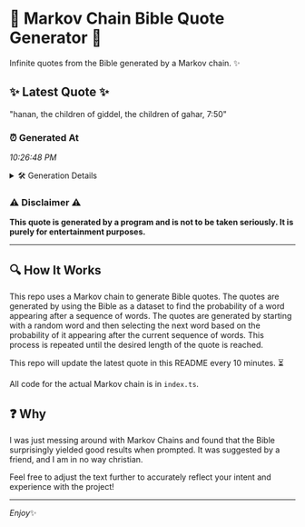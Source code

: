 # 📖 Markov Chain Bible Quote Generator 📖

Infinite quotes from the Bible generated by a Markov chain. ✨

## ✨ Latest Quote ✨
"hanan, the children of giddel, the children of gahar, 7:50"

### ⏰ Generated At
*10:26:48 PM*

<details>
    <summary>🛠️ Generation Details</summary>
    <p>
        <strong>🌱 Seed:</strong> hanan,<br>
        <strong>🔄 Iterations:</strong> 9<br>
        <strong>📜 Context History:</strong><br>[ hanan, ]: the<br>[ hanan,, the ]: children<br>[ hanan,, the, children ]: of<br>[ hanan,, the, children, of ]: giddel,<br>[ hanan,, the, children, of, giddel, ]: the<br>[ hanan,, the, children, of, giddel,, the ]: children<br>[ the, children, of, giddel,, the, children ]: of<br>[ children, of, giddel,, the, children, of ]: gahar,<br>[ of, giddel,, the, children, of, gahar, ]: 7:50<br>
    </p>
</details>

### ⚠️ Disclaimer ⚠️
**This quote is generated by a program and is not to be taken seriously. It is purely for entertainment purposes.**

---

## 🔍 How It Works

This repo uses a Markov chain to generate Bible quotes. The quotes are generated by using the Bible as a dataset to find the probability of a word appearing after a sequence of words. The quotes are generated by starting with a random word and then selecting the next word based on the probability of it appearing after the current sequence of words. This process is repeated until the desired length of the quote is reached.

This repo will update the latest quote in this README every 10 minutes. ⏳

All code for the actual Markov chain is in `index.ts`.

## ❓ Why

I was just messing around with Markov Chains and found that the Bible surprisingly yielded good results when prompted. 
It was suggested by a friend, and I am in no way christian.

Feel free to adjust the text further to accurately reflect your intent and experience with the project!

---

*Enjoy*✨
